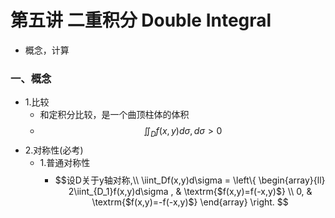# 第五讲 二重积分 Double Integral
* 概念，计算
### 一、概念
* 1.比较
    * 和定积分比较，是一个曲顶柱体的体积
    * $$\iint_{D}f(x,y) d \sigma  , d\sigma > 0$$
* 2.对称性(必考)
    * 1.普通对称性
        * $$设D关于y轴对称,\\ \iint_Df(x,y)d\sigma = \left\{ \begin{array}{ll} 2\iint_{D_1}f(x,y)d\sigma , & \textrm{$f(x,y)=f(-x,y)$} \\ 0, & \textrm{$f(x,y)=-f(-x,y)$} \end{array} \right. $$

